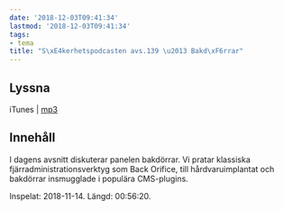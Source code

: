 ```yaml
---
date: '2018-12-03T09:41:34'
lastmod: '2018-12-03T09:41:34'
tags:
- tema
title: "S\xE4kerhetspodcasten avs.139 \u2013 Bakd\xF6rrar"
---
```

## Lyssna

iTunes \| [mp3](http://traffic.libsyn.com/sakerhetspodcasten/Sakerhetspodcasten_Backdoors.mp3)

## Innehåll

I dagens avsnitt diskuterar panelen bakdörrar. Vi pratar klassiska fjärradministrationsverktyg
som Back Orifice, till hårdvaruimplantat och bakdörrar insmugglade i populära CMS-plugins.

Inspelat: 2018-11-14. Längd: 00:56:20.

